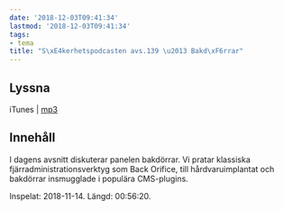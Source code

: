 ```yaml
---
date: '2018-12-03T09:41:34'
lastmod: '2018-12-03T09:41:34'
tags:
- tema
title: "S\xE4kerhetspodcasten avs.139 \u2013 Bakd\xF6rrar"
---
```

## Lyssna

iTunes \| [mp3](http://traffic.libsyn.com/sakerhetspodcasten/Sakerhetspodcasten_Backdoors.mp3)

## Innehåll

I dagens avsnitt diskuterar panelen bakdörrar. Vi pratar klassiska fjärradministrationsverktyg
som Back Orifice, till hårdvaruimplantat och bakdörrar insmugglade i populära CMS-plugins.

Inspelat: 2018-11-14. Längd: 00:56:20.

